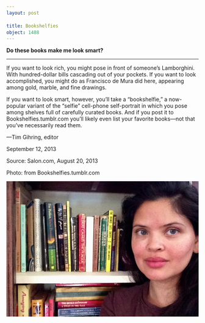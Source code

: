 ```yaml
---
layout: post

title: Bookshelfies
object: 1488
---
```

**Do these books make me look smart?**

****

If you want to look rich, you might pose in front of someone’s Lamborghini. With hundred-dollar bills cascading out of your pockets. If you want to look accomplished, you might do as Francisco de Mura did here, appearing among gold, marble, and fine drawings.

If you want to look smart, however, you’ll take a “bookshelfie,” a now-popular variant of the “selfie” cell-phone self-portrait in which you pose among shelves full of carefully curated books. And if you post it to Bookshelfies.tumblr.com you’ll likely even list your favorite books—not that you’ve necessarily read them.

—Tim Gihring, editor

September 12, 2013

Source: Salon.com, August 20, 2013

Photo: from Bookshelfies.tumblr.com

![](../images/13.09.13_Bookshelfies_Gihring-1.jpeg)

